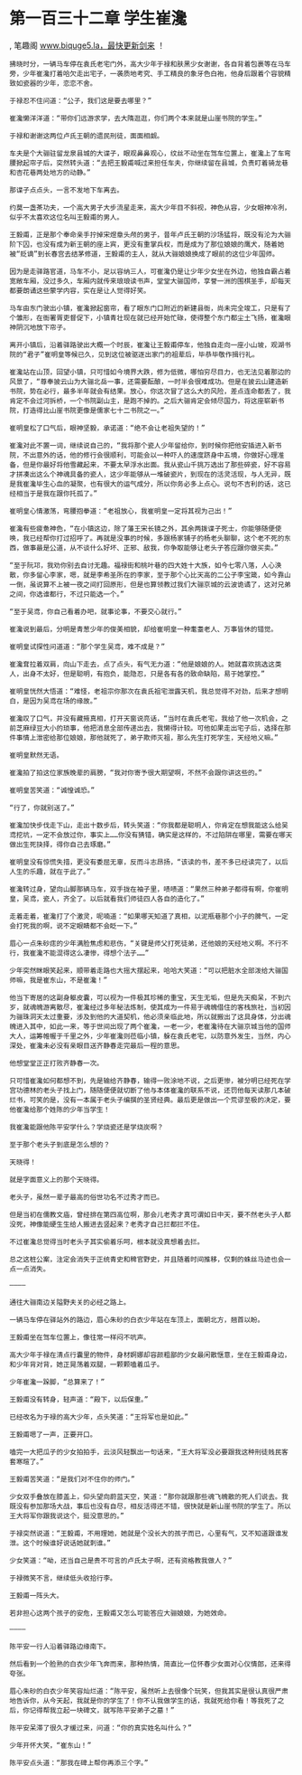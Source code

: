 # 第一百三十二章 学生崔瀺
, 笔趣阁 www.biquge5.la，最快更新剑来 ！

    拂晓时分，一辆马车停在袁氏老宅门外，高大少年于禄和肤黑少女谢谢，各自背着包裹等在马车旁，少年崔瀺打着哈欠走出宅子，一袭质地考究、手工精良的象牙色白袍，他身后跟着个容貌精致如瓷器的少年，恋恋不舍。

    于禄忍不住问道：“公子，我们这是要去哪里？”

    崔瀺懒洋洋道：“带你们远游求学，去大隋逛逛，你们两个本来就是山崖书院的学生。”

    于禄和谢谢这两位卢氏王朝的遗民刑徒，面面相觑。

    车夫是个大骊驻留龙泉县城的大谍子，眼观鼻鼻观心，纹丝不动坐在驾车位置上，崔瀺上了车弯腰掀起帘子后，突然转头道：“去把王毅甫喊过来担任车夫，你继续留在县城，负责盯着骑龙巷和杏花巷两处地方的动静。”

    那谍子点点头，一言不发地下车离去。

    约莫一盏茶功夫，一个高大男子大步流星走来，高大少年目不斜视，神色从容，少女眼神冷冽，似乎不太喜欢这位名叫王毅甫的男人。

    王毅甫，正是那个奉命亲手拧掉宋煜章头颅的男子，昔年卢氏王朝的沙场猛将，既没有沦为大骊阶下囚，也没有成为新王朝的座上宾，更没有重掌兵权，而是成为了那位娘娘的鹰犬，随着她被“贬谪”到长春宫去结茅修道，王毅甫的主人，就从大骊娘娘换成了眼前的这位少年国师。

    因为是走驿路官道，马车不小，足以容纳三人，可崔瀺仍是让少年少女坐在外边，他独自霸占着宽敞车厢，没过多久，车厢内就传来琅琅读书声，堂堂大骊国师，享誉一洲的围棋圣手，却每天都要朗诵这些蒙学内容，实在是让人觉得好笑。

    马车由东门驶出小镇，崔瀺掀起窗帘，看了眼东门口附近的新建县衙，尚未完全竣工，只是有了个雏形，在衙署胥吏督促下，小镇青壮现在就已经开始忙碌，使得整个东门都尘土飞扬，崔瀺眼神阴沉地放下帘子。

    离开小镇后，沿着驿路驶出大概一个时辰，崔瀺让王毅甫停车，他独自走向一座小山坡，观湖书院的“君子”崔明皇等候已久，见到这位被驱逐出家门的祖辈后，毕恭毕敬作揖行礼。

    崔瀺站在山顶，回望小镇，只可惜如今境界大跌，修为低微，哪怕穷尽目力，也无法见着那边的风景了，“尊奉披云山为大骊北岳一事，还需要酝酿，一时半会很难成功。但是在披云山建造新书院，势在必行，最多半年就会有结果。放心，你这次冒了这么大的风险，差点连命都丢了，我肯定不会过河拆桥，一个书院副山主，是跑不掉的。之后大骊肯定会倾尽国力，将这座崭新书院，打造得比山崖书院更像是儒家七十二书院之一。”

    崔明皇松了口气后，眼神坚毅，承诺道：“绝不会让老祖失望的！”

    崔瀺对此不置一词，继续说自己的，“我将那个瓷人少年留给你，到时候你把他安插进入新书院，不出意外的话，他的修行会很顺利，可能会以一种吓人的速度跻身中五境，你做好心理准备，但是你最好将他雪藏起来，不要太早浮水出面。我从瓷山千挑万选出了那些碎瓷，好不容易才拼凑出这么个神魂具备的瓷人，这少年能够从一堆破瓷片，到现在的活灵活现，与人无异，既是我崔瀺毕生心血的凝聚，也有很大的运气成分，所以你务必多上点心。说句不吉利的话，这已经相当于是我在跟你托孤了。”

    崔明皇心情激荡，弯腰抱拳道：“老祖放心，我崔明皇一定将其视为己出！”

    崔瀺有些疲惫神色，“在小镇这边，除了藩王宋长镜之外，其余两拨谍子死士，你能够随便使唤，我已经帮你打过招呼了。再就是没事的时候，多跟杨家铺子的杨老头聊聊，这个老不死的东西，做事最是公道，从不谈什么好坏、正邪、敌我，你争取能够让老头子答应跟你做买卖。”

    “至于阮邛，我劝你别去自讨无趣。福禄街和桃叶巷的四大姓十大族，如今七零八落，人心涣散，你多留心李家，嗯，就是李希圣所在的李家，至于那个心比天高的二公子李宝箴，如今靠山一倒，虽说算不上被一夜之间打回原形，但是也算领教过我们大骊京城的云波诡谲了，这对兄弟之间，你选谁都行，不过只能选一个。”

    “至于吴鸢，你自己看着办吧，就事论事，不要交心就行。”

    崔瀺说到最后，分明是青葱少年的俊美相貌，却给崔明皇一种耄耋老人、万事皆休的错觉。

    崔明皇试探性问道道：“那个学生吴鸢，难不成是？”

    崔瀺耷拉着双肩，向山下走去，点了点头，有气无力道：“他是娘娘的人。她就喜欢挑选这类人，出身不太好，但是聪明，有抱负，能隐忍，只是各有各的致命缺陷，易于她掌控。”

    崔明皇恍然大悟道：“难怪，老祖宗你那次在袁氏祖宅泄露天机，我总觉得不对劲，后来才想明白，是因为吴鸢在场的缘故。”

    崔瀺叹了口气，并没有藏掖真相，打开天窗说亮话，“当时在袁氏老宅，我给了他一次机会，之前芝麻绿豆大小的琐事，他把消息全部传递出去，我懒得计较。可他如果走出宅子后，选择在那件事情上泄密给那位娘娘，那他就死了，弟子欺师灭祖，那么先生打死学生，天经地义嘛。”

    崔明皇默然无语。

    崔瀺拍了拍这位家族晚辈的肩膀，“我对你寄予很大期望啊，不然不会跟你讲这些的。”

    崔明皇苦笑道：“诚惶诚恐。”

    “行了，你就别送了。”

    崔瀺加快步伐走下山，走出十数步后，转头笑道：“你我都是聪明人，你肯定在想我能这么给吴鸢挖坑，一定不会放过你，事实上……你没有猜错，确实是这样的，不过陷阱在哪里，需要在哪天做出生死抉择，得你自己去琢磨。”

    崔明皇没有惊慌失措，更没有委屈无辜，反而斗志昂扬，“该读的书，差不多已经读完了，以后人生的乐趣，就在于此了。”

    崔瀺转过身，望向山脚那辆马车，双手拢在袖子里，啧啧道：“果然三种弟子都得有啊，你崔明皇，吴鸢，瓷人，齐全了。以后就看我们师徒四人各自的造化了。”

    走着走着，崔瀺打了个激灵，呢喃道：“如果哪天知道了真相，以泥瓶巷那个小子的脾气，一定会打死我的啊，说不定眼睛都不会眨一下。”

    眉心一点朱砂痣的少年满脸焦虑和悲伤，“关键是师父打死徒弟，还他娘的天经地义啊。不行不行，我崔瀺不能混得这么凄惨，得想个法子……”

    少年突然眯眼笑起来，顺带着走路也大摇大摆起来，哈哈大笑道：“可以把脏水全部泼给大骊国师嘛，我是崔东山，不是崔瀺！”

    他当下寄居的这副身躯皮囊，可以视为一件极其珍稀的重宝，天生无垢，但是先天痴呆，不到六岁，就魂魄游离散尽，崔瀺经过多年秘法炼制，使其成为一件易于魂魄借住的客栈旅社，当初因为骊珠洞天太过重要，涉及到他的大道契机，他必须亲临此地，所以就搬出了这具身体，分出魂魄进入其中，如此一来，等于世间出现了两个崔瀺，一老一少，老崔瀺待在大骊京城当他的国师大人，运筹帷幄于千里之外，少年崔瀺则莅临小镇，躲在袁氏老宅，以防意外发生，当然，内心深处，崔瀺未必没有亲眼目送齐静春走完最后一程的意思。

    他想堂堂正正打败齐静春一次。

    只可惜崔瀺如何都想不到，先是输给齐静春，输得一败涂地不说，之后更惨，被分明已经死在学宫功德林的老头子找上门，随随便便就切断了他与本体崔瀺的联系不说，还罚他每天读那几本破烂书，可笑的是，没有一本属于老头子编撰的圣贤经典。最后更是做出一个荒谬至极的决定，要他崔瀺给那个姓陈的少年当学生！

    我崔瀺能跟他陈平安学什么？学烧瓷还是学烧炭啊？

    至于那个老头子到底是怎么想的？

    天晓得！

    就是字面意义上的那个天晓得。

    老头子，虽然一辈子最高的俗世功名不过秀才而已。

    但是当初在儒教文庙，曾经排在第四高位啊，那会儿老秀才真可谓如日中天，要不然老头子人都没死，神像能硬生生给人搬进去竖起来？老秀才自己拦都拦不住。

    不过崔瀺总觉得当时老头子其实偷着乐呵，根本就没真想着去拦。

    总之这桩公案，注定会消失于正统青史和稗官野史，并且随着时间推移，仅剩的蛛丝马迹也会一点一点消失。

    ————

    通往大骊南边关隘野夫关的必经之路上。

    一辆马车停在驿站外的路边，眉心朱砂的白衣少年站在车顶上，面朝北方，翘首以盼。

    王毅甫坐在驾车位置上，像往常一样闷不吭声。

    高大少年于禄在清点行囊里的物件，身材婀娜却容颜粗鄙的少女最闲散惬意，坐在王毅甫身边，和少年背对背，她正晃荡着双腿，一颗颗嗑着瓜子。

    少年崔瀺一跺脚，“总算来了！”

    王毅甫没有转身，轻声道：“殿下，以后保重。”

    已经改名为于禄的高大少年，点头笑道：“王将军也是如此。”

    王毅甫嗯了一声，正要开口。

    嗑完一大把瓜子的少女拍拍手，云淡风轻飘出一句话来，“王大将军没必要跟我这种刑徒贱民客套寒暄了。”

    王毅甫苦笑道：“是我们对不住你的师门。”

    少女双手叠放在膝盖上，仰头望向蔚蓝天空，笑道：“那你就跟那些魂飞魄散的死人们说去。我既没有参加那场大战，事后也没有自尽，相反活得还不错，很快就是新山崖书院的学生了。所以王大将军你跟我说这个，挺没意思的。”

    于禄突然说道：“王毅甫，不用理她，她就是个没长大的孩子而已，心里有气，又不知道跟谁发泄。这个时候谁好说话她就刺谁。”

    少女笑道：“呦，还当自己是贵不可言的卢氏太子啊，还有资格教我做人？”

    于禄微笑不言，继续低头收拾行李。

    王毅甫一阵头大。

    若非担心这两个孩子的安危，王毅甫又怎么可能答应大骊娘娘，为她效命。

    ————

    陈平安一行人沿着驿路边缘南下。

    然后看到一个脸熟的白衣少年飞奔而来，那种热情，简直比一位怀春少女面对心仪情郎，还来得夸张。

    眉心朱砂的白衣少年笑容灿烂道：“陈平安，虽然听上去很像个玩笑，但我其实是很认真很严肃地告诉你，从今天起，我就是你的学生了！你不认我做学生的话，我就死给你看！等我死了之后，你记得帮我立起一块碑文，就写陈平安弟子之墓！”

    陈平安呆滞了很久才缓过来，问道：“你的真实姓名叫什么？”

    少年开怀大笑，“崔东山！”

    陈平安点头道：“那我在碑上帮你再添三个字。”